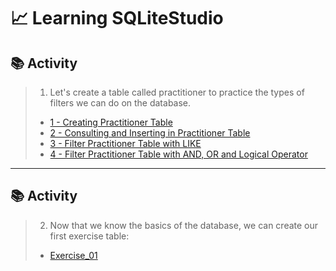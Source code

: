 # 📈 Learning SQLiteStudio

## 📚 Activity

> 1) Let's create a table called practitioner to practice the types of filters we can do on the database.
>
> - [1 - Creating Practitioner Table](https://github.com/ArthurEstevan/Entra21_Class_Relational_Bank/tree/main/Class_02/01-DDL-Criando-Tabela-Praticante)
> - [2 - Consulting and Inserting in Practitioner Table](https://github.com/ArthurEstevan/Entra21_Class_Relational_Bank/tree/main/Class_02/02-DML-Consultar-Praticante-E-Inserir-Praticante)
> - [3 - Filter Practitioner Table with LIKE](https://github.com/ArthurEstevan/Entra21_Class_Relational_Bank/tree/main/Class_02/03-DML-Filtrar-Praticante-Com-Like)
> - [4 - Filter Practitioner Table with AND, OR and Logical Operator](https://github.com/ArthurEstevan/Entra21_Class_Relational_Bank/tree/main/Class_02/04-DML-Filtrar-Praticante-Com-And-Or-Operadores_L%C3%B3gicos)
---

## 📚 Activity

> 2) Now that we know the basics of the database, we can create our first exercise table:
>
> - [Exercise_01](https://github.com/ArthurEstevan/Entra21_Class_Relational_Bank/tree/main/Class_02/Exercise_01)
